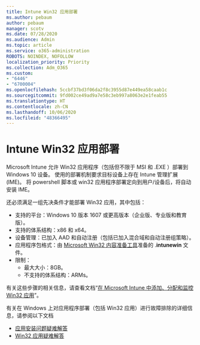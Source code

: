 ```yaml
---
title: Intune Win32 应用部署
ms.author: pebaum
author: pebaum
manager: scotv
ms.date: 07/28/2020
ms.audience: Admin
ms.topic: article
ms.service: o365-administration
ROBOTS: NOINDEX, NOFOLLOW
localization_priority: Priority
ms.collection: Adm_O365
ms.custom:
- "6446"
- "6700004"
ms.openlocfilehash: 5ccbf37bd3f06da2f8c3955d87e449ea58caab1c
ms.sourcegitcommit: 9fd002ce49ad9a7e58c3eb997a8063e2e1feab55
ms.translationtype: HT
ms.contentlocale: zh-CN
ms.lasthandoff: 10/06/2020
ms.locfileid: "48366495"
---
```

# <a name="intune-win32-app-deployment"></a>Intune Win32 应用部署

Microsoft Intune 允许 Win32 应用程序（包括但不限于 MSI 和 .EXE ）部署到 Windows 10 设备。 使用的部署机制要求目标设备上存在 Intune 管理扩展 (IME)。 将 powershell 脚本或 win32 应用程序部署定向到用户/设备后，将自动安装 IME。

还必须满足一组先决条件才能部署 Win32 应用，其中包括：

- 支持的平台：Windows 10 版本 1607 或更高版本（企业版、专业版和教育版）。
- 支持的体系结构：x86 和 x64。
- 设备管理：已加入 AAD 和自动注册（包括已加入混合域和自动注册组策略）。
- 应用程序包格式：由 [Microsoft Win32 内容准备工具](https://docs.microsoft.com/mem/intune/apps/apps-win32-prepare)准备的 .**intunewin** 文件。
- 限制：
    - 最大大小：8GB。
    - 不支持的体系结构：ARMs。

有关这些步骤的相关信息，请查看文档“[在 Microsoft Intune 中添加、分配和监控 Win32 应用](https://docs.microsoft.com/mem/intune/apps/apps-win32-add)”。

有关在 Windows 上对应用程序部署（包括 Win32 应用）进行故障排除的详细信息，请参阅以下文档

- [应用安装问题疑难解答](https://docs.microsoft.com/mem/intune/apps/troubleshoot-app-install)  
- [Win32 应用疑难解答](https://docs.microsoft.com/mem/intune/apps/apps-win32-troubleshoot)